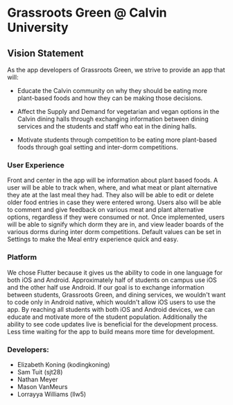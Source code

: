 # Grassroots Green @ Calvin University


## Vision Statement

As the app developers of Grassroots Green, we strive to provide an app that will:

- Educate the Calvin community on why they should be eating more plant-based foods and how they can be making those decisions.

- Affect the Supply and Demand for vegetarian and vegan options in the Calvin dining halls through exchanging information between dining services and the students and staff who eat in the dining halls.

- Motivate students through competition to be eating more plant-based foods through goal setting and inter-dorm competitions.

### User Experience

Front and center in the app will be information about plant based foods. A user will be able to track when, where, and what meat or plant alternative they ate at the last meal they had. They also will be able to edit or delete older food entries in case they were entered wrong. Users also will be able to comment and give feedback on various meat and plant alternative options, regardless if they were consumed or not. Once implemented, users will be able to signify which dorm they are in, and view leader boards of the various dorms during inter dorm competitions. Default values can be set in Settings to make the Meal entry experience quick and easy.

### Platform

We chose Flutter because it gives us the ability to code in one language for both iOS and Android. Approximately half of students on campus use iOS and the other half use Android. If our goal is to exchange information between students, Grassroots Green, and dining services, we wouldn't want to code only in Android native, which wouldn't allow iOS users to use the app. By reaching all students with both iOS and Android devices, we can educate and motivate more of the student population. Additionally the ability to see code updates live is beneficial for the development process. Less time waiting for the app to build means more time for development.

### Developers:

- Elizabeth Koning (kodingkoning)
- Sam Tuit (sjt28)
- Nathan Meyer
- Mason VanMeurs
- Lorrayya Williams (llw5)
